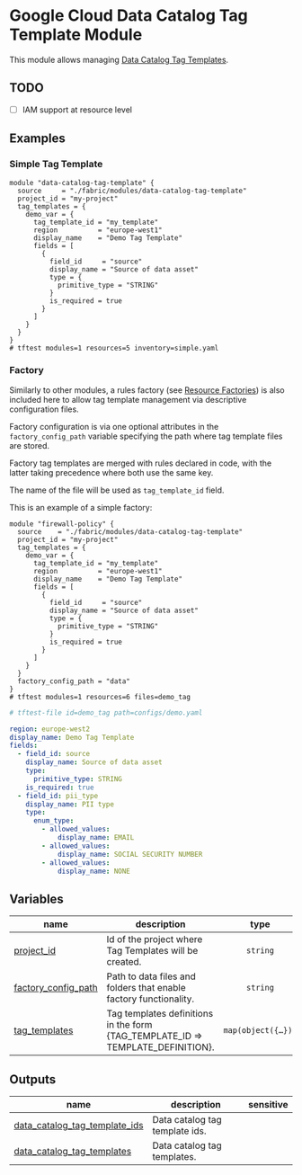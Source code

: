# Google Cloud Data Catalog Tag Template Module

This module allows managing [Data Catalog Tag Templates](https://cloud.google.com/data-catalog/docs/tags-and-tag-templates).

## TODO

- [ ] IAM support at resource level

## Examples

### Simple Tag Template

```hcl
module "data-catalog-tag-template" {
  source     = "./fabric/modules/data-catalog-tag-template"
  project_id = "my-project"
  tag_templates = {
    demo_var = {
      tag_template_id = "my_template"
      region          = "europe-west1"
      display_name    = "Demo Tag Template"
      fields = [
        {
          field_id     = "source"
          display_name = "Source of data asset"
          type = {
            primitive_type = "STRING"
          }
          is_required = true
        }
      ]
    }
  }
}
# tftest modules=1 resources=5 inventory=simple.yaml
```

### Factory

Similarly to other modules, a rules factory (see [Resource Factories](../../blueprints/factories/)) is also included here to allow tag template management via descriptive configuration files.

Factory configuration is via one optional attributes in the `factory_config_path` variable specifying the path where tag template files are stored.

Factory tag templates are merged with rules declared in code, with the latter taking precedence where both use the same key.

The name of the file will be used as `tag_template_id` field.

This is an example of a simple factory:

```hcl
module "firewall-policy" {
  source    = "./fabric/modules/data-catalog-tag-template"
  project_id = "my-project"
  tag_templates = {
    demo_var = {
      tag_template_id = "my_template"
      region          = "europe-west1"
      display_name    = "Demo Tag Template"
      fields = [
        {
          field_id     = "source"
          display_name = "Source of data asset"
          type = {
            primitive_type = "STRING"
          }
          is_required = true
        }
      ]
    }
  }
  factory_config_path = "data"
}
# tftest modules=1 resources=6 files=demo_tag
```

```yaml
# tftest-file id=demo_tag path=configs/demo.yaml

region: europe-west2
display_name: Demo Tag Template
fields:
  - field_id: source
    display_name: Source of data asset
    type:
      primitive_type: STRING
    is_required: true
  - field_id: pii_type
    display_name: PII type
    type:
      enum_type:
        - allowed_values:
            display_name: EMAIL
        - allowed_values:
            display_name: SOCIAL SECURITY NUMBER
        - allowed_values:
            display_name: NONE
```
<!-- BEGIN TFDOC -->
## Variables

| name | description | type | required | default |
|---|---|:---:|:---:|:---:|
| [project_id](variables.tf#L23) | Id of the project where Tag Templates will be created. | <code>string</code> | ✓ |  |
| [factory_config_path](variables.tf#L17) | Path to data files and folders that enable factory functionality. | <code>string</code> |  | <code>&#34;data&#34;</code> |
| [tag_templates](variables.tf#L28) | Tag templates definitions in the form {TAG_TEMPLATE_ID => TEMPLATE_DEFINITION}. | <code title="map&#40;object&#40;&#123;&#10;  display_name &#61; optional&#40;string&#41;&#10;  force_delete &#61; optional&#40;bool, false&#41;&#10;  region       &#61; string&#10;  fields &#61; list&#40;object&#40;&#123;&#10;    field_id     &#61; string&#10;    display_name &#61; optional&#40;string&#41;&#10;    description  &#61; optional&#40;string&#41;&#10;    type &#61; object&#40;&#123;&#10;      primitive_type &#61; optional&#40;string&#41;&#10;      enum_type &#61; optional&#40;list&#40;object&#40;&#123;&#10;        allowed_values &#61; object&#40;&#123;&#10;          display_name &#61; string&#10;        &#125;&#41;&#10;      &#125;&#41;&#41;, null&#41;&#10;    &#125;&#41;&#10;    is_required &#61; optional&#40;bool, false&#41;&#10;    order       &#61; optional&#40;number&#41;&#10;  &#125;&#41;&#41;&#10;&#125;&#41;&#41;">map&#40;object&#40;&#123;&#8230;&#125;&#41;&#41;</code> |  | <code>&#123;&#125;</code> |

## Outputs

| name | description | sensitive |
|---|---|:---:|
| [data_catalog_tag_template_ids](outputs.tf#L17) | Data catalog tag template ids. |  |
| [data_catalog_tag_templates](outputs.tf#L22) | Data catalog tag templates. |  |
<!-- END TFDOC -->
